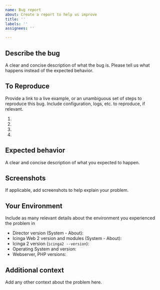 ```yaml
---
name: Bug report
about: Create a report to help us improve
title: ''
labels: ''
assignees: ''

---
```


## Describe the bug

A clear and concise description of what the bug is.
Please tell us what happens instead of the expected behavior.

## To Reproduce

Provide a link to a live example, or an unambiguous set of steps to reproduce this bug. Include configuration, logs, etc. to reproduce, if relevant.

1.
2.
3.
4.

## Expected behavior

A clear and concise description of what you expected to happen.

## Screenshots

If applicable, add screenshots to help explain your problem.

## Your Environment

Include as many relevant details about the environment you experienced the problem in

* Director version (System - About):
* Icinga Web 2 version and modules (System - About):
* Icinga 2 version (`icinga2 --version`):
* Operating System and version:
* Webserver, PHP versions:

## Additional context

Add any other context about the problem here.
